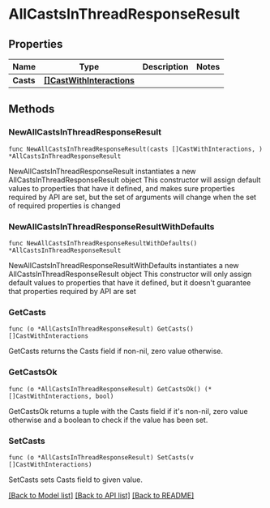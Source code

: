 # AllCastsInThreadResponseResult

## Properties

Name | Type | Description | Notes
------------ | ------------- | ------------- | -------------
**Casts** | [**[]CastWithInteractions**](CastWithInteractions.md) |  | 

## Methods

### NewAllCastsInThreadResponseResult

`func NewAllCastsInThreadResponseResult(casts []CastWithInteractions, ) *AllCastsInThreadResponseResult`

NewAllCastsInThreadResponseResult instantiates a new AllCastsInThreadResponseResult object
This constructor will assign default values to properties that have it defined,
and makes sure properties required by API are set, but the set of arguments
will change when the set of required properties is changed

### NewAllCastsInThreadResponseResultWithDefaults

`func NewAllCastsInThreadResponseResultWithDefaults() *AllCastsInThreadResponseResult`

NewAllCastsInThreadResponseResultWithDefaults instantiates a new AllCastsInThreadResponseResult object
This constructor will only assign default values to properties that have it defined,
but it doesn't guarantee that properties required by API are set

### GetCasts

`func (o *AllCastsInThreadResponseResult) GetCasts() []CastWithInteractions`

GetCasts returns the Casts field if non-nil, zero value otherwise.

### GetCastsOk

`func (o *AllCastsInThreadResponseResult) GetCastsOk() (*[]CastWithInteractions, bool)`

GetCastsOk returns a tuple with the Casts field if it's non-nil, zero value otherwise
and a boolean to check if the value has been set.

### SetCasts

`func (o *AllCastsInThreadResponseResult) SetCasts(v []CastWithInteractions)`

SetCasts sets Casts field to given value.



[[Back to Model list]](../README.md#documentation-for-models) [[Back to API list]](../README.md#documentation-for-api-endpoints) [[Back to README]](../README.md)


